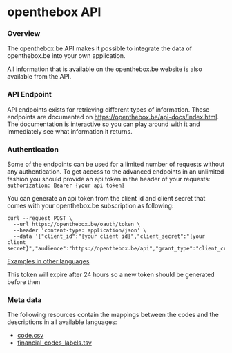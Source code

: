 # openthebox API

### Overview

The openthebox.be API makes it possible to integrate the data of openthebox.be into your own application. 

All information that is available on the openthebox.be website is also available from the API.

### API Endpoint

API endpoints exists for retrieving different types of information. These endpoints are documented on https://openthebox.be/api-docs/index.html. The documentation is interactive so you can play around with it and immediately see what information it returns.

### Authentication

Some of the endpoints can be used for a limited number of requests without any authentication. To get access to the advanced endpoints in an unlimited fashion you should provide an api token in the header of your requests:
```authorization: Bearer {your api token}``` 

You can generate an api token from the client id and client secret that comes with your openthebox.be subscription as following:

```curl
curl --request POST \
  --url https://openthebox.be/oauth/token \
  --header 'content-type: application/json' \
  --data '{"client_id":"{your client id}","client_secret":"{your client secret}","audience":"https://openthebox.be/api","grant_type":"client_credentials"}'
```

[Examples in other languages](https://auth0.com/docs/api/management/v2/get-access-tokens-for-production)

This token will expire after 24 hours so a new token should be generated before then  

### Meta data

The following resources contain the mappings between the codes and the descriptions in all available languages:

- [code.csv](https://openthebox.be/app/resources/code.csv)
- [financial_codes_labels.tsv](https://openthebox.be/app/resources/financial_codes_labels.tsv)

